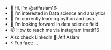 - 👋 Hi, I’m @atifaslam16
- 👀 I’m interested in Data science and analytics 
- 🌱 I’m currently learning python and java
- 💞️ I’m looking forward in data science field 
- 📫 How to reach me via instagram imatif16
- Also check LinkedIn 🔗 Atif Aslam
- ⚡ Fun fact: ...
<!---
atifaslam16/atifaslam16 is a ✨ special ✨ repository because its `README.md` (this file) appears on your GitHub profile.
You can click the Preview link to take a look at your changes.
--->
